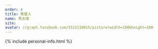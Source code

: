 ```yaml
---
order: 4
title: 策展人
name: 馬志瑋
site:
avatar: //graph.facebook.com/1521110015/picture?width=100&height=100
---
```


{% include personal-info.html %}

<!-- 這邊應該放介紹 -->
